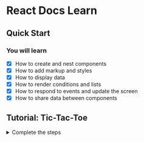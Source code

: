 # React Docs Learn

## Quick Start
### You will learn
- [x] How to create and nest components
- [x] How to add markup and styles
- [x] How to display data
- [x] How to render conditions and lists
- [x] How to respond to events and update the screen
- [x] How to share data between components

## Tutorial: Tic-Tac-Toe

<details><summary>Complete the steps</summary>

- **Overview**
- [x] Building the board
- [x] Passing data through props
- [x] Making an interactive component
- [x] React Developer Tools

- **Completing the game**
- [x] Lifting state up 
- [x] Why immutability is important 
- [x] Taking turns
- [x] Declaring a winner 

- **Adding time travel**
- [x] Storing a history of moves 
- [x] Lifting state up, again
- [x] Showing the past moves
- [x] Picking a key 
- [x] Implementing time travel 
- [x] Final cleanup
- [x] Wrapping up 
- [x] 🎉🎉🎉